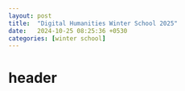 ```yaml
---
layout: post
title:  "Digital Humanities Winter School 2025"
date:   2024-10-25 08:25:36 +0530
categories: [winter school]
---
```



# header